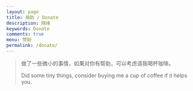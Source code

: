```yaml
---
layout: page
title: 捐助 / Donate
description: 随缘
keywords: Donate
comments: true
menu: 赞助
permalink: /donate/
---
```


> 做了一些微小的事情，如果对你有帮助，可以考虑请我喝杯咖啡。
> 
> Did some tiny things, consider buying me a cup of coffee if it helps you.
